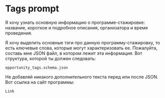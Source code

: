 # Tags prompt

Я хочу узнать основную информацию о программе-стажировке: название, короткое и подробное описания, организатора и время проведения.

Я хочу выделить основные тэги про данную программу-стажировку, то есть ключевые слова, которые могут характеризовать ее. Пожалуйта, составь мне JSON файл, в котором лежит эта информация.
Вот структура, которой ты должен следовать:

```
opportunity_tags.schema.json
```

Не добавляй никакого дополнительного текста перед или после JSON.
Вот ссылка на сайт программы:

```
Link
```
